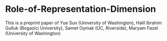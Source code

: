 # Role-of-Representation-Dimension
This is a preprint paper of Yue Sun (University of Washington), Halil Ibrahim Gulluk (Bogazici University), Samet Oymak (UC, Riverside), Maryam Fazel (University of Washington)
